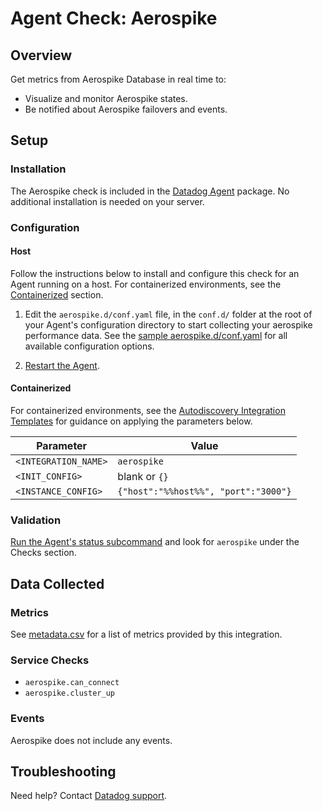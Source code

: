 # Agent Check: Aerospike

## Overview

Get metrics from Aerospike Database in real time to:

- Visualize and monitor Aerospike states.
- Be notified about Aerospike failovers and events.

## Setup

### Installation

The Aerospike check is included in the [Datadog Agent][1] package.
No additional installation is needed on your server.

### Configuration

#### Host

Follow the instructions below to install and configure this check for an Agent running on a host. For containerized environments, see the [Containerized](#containerized) section.

1. Edit the `aerospike.d/conf.yaml` file, in the `conf.d/` folder at the root of your Agent's configuration directory to start collecting your aerospike performance data. See the [sample aerospike.d/conf.yaml][1] for all available configuration options.

2. [Restart the Agent][2].

#### Containerized

For containerized environments, see the [Autodiscovery Integration Templates][6] for guidance on applying the parameters below.

| Parameter            | Value                                |
| -------------------- | ------------------------------------ |
| `<INTEGRATION_NAME>` | `aerospike`                          |
| `<INIT_CONFIG>`      | blank or `{}`                        |
| `<INSTANCE_CONFIG>`  | `{"host":"%%host%%", "port":"3000"}` |

### Validation

[Run the Agent's status subcommand][3] and look for `aerospike` under the Checks section.

## Data Collected

### Metrics

See [metadata.csv][4] for a list of metrics provided by this integration.

### Service Checks

- `aerospike.can_connect`
- `aerospike.cluster_up`

### Events

Aerospike does not include any events.

## Troubleshooting

Need help? Contact [Datadog support][5].

[1]: https://github.com/DataDog/integrations-core/blob/master/aerospike/datadog_checks/aerospike/data/conf.yaml.example
[2]: https://docs.datadoghq.com/agent/guide/agent-commands/#start-stop-and-restart-the-agent
[3]: https://docs.datadoghq.com/agent/guide/agent-commands/#agent-status-and-information
[4]: https://github.com/DataDog/integrations-core/blob/master/aerospike/metadata.csv
[5]: https://docs.datadoghq.com/help
[6]: https://docs.datadoghq.com/agent/autodiscovery/integrations
